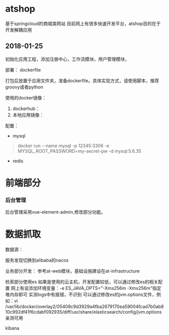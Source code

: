 # atshop
基于springcloud的商城类网站
目前网上有很多快速开发平台，atshop目的在于开发解耦应用

## 2018-01-25
初始化应用工程，添加注册中心，工作流模块，用户管理模块，



部署：
dockerfile 

打包后放置于应用文件夹，准备dockerfile。具体实现方式，请使用脚本，推荐groovy或者python

使用的docker镜像：
1. dockerhub：
2. 本地应用镜像：

配置：
* mysql
> docker run --name mysql -p 12345:3306 -e MYSQL_ROOT_PASSWORD=my-secret-pw -d mysql:5.6.35
* redis

# 前端部分
### 后台管理
后台管理采用vue-element-admin,修改部分功能。

# 数据抓取
数据源：


服务发现切换到alibaba的nacos

业务部分开发：
参考at-web模块，基础设施建设在at-infrastructure

检索部分使用es
如果是使用的云主机，开发配置较低，可以通过修改es的相关配置
网上有说添加环境变量：-e ES_JAVA_OPTS="-Xms256m -Xmx256m"指定堆内存即可
实测logs中有报错，不识别
可以通过修改es的jvm.options文件，例如：vi /var/lib/docker/overlay2/05408c9d3929a4fba2679170ea59004fcad7b0ab810c992df41f6cdabf092935/diff/usr/share/elasticsearch/config/jvm.options
亲测可用

kibana